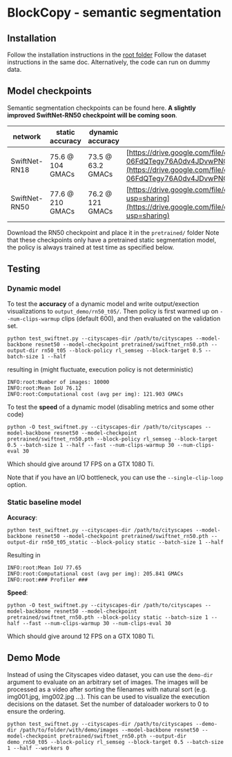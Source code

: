 # BlockCopy - semantic segmentation
## Installation
Follow the installation instructions in the [root folder](https://github.com/thomasverelst/blockcopy-video-processing-pytorch/README.md)
Follow the dataset instructions in the same doc. Alternatively, the code can run on dummy data.

## Model checkpoints
Semantic segmentation checkpoints can be found here.
**A slightly improved SwiftNet-RN50 checkpoint will be coming soon**.

| network       | static accuracy  | dynamic accuracy  | link                             |
|---------------|------------------|-------------------|----------------------------------|
| SwiftNet-RN18 | 75.6 @ 104 GMACs | 73.5 @ 63.2 GMACs | [https://drive.google.com/file/d/1-06FdQTegy76A0dv4JDvwPNOsJu6QCZw/view?usp=sharing](https://drive.google.com/file/d/1-06FdQTegy76A0dv4JDvwPNOsJu6QCZw/view?usp=sharing) |
| SwiftNet-RN50 | 77.6 @ 210 GMACs | 76.2 @ 121 GMACs | [https://drive.google.com/file/d/1FtiIEhD9tVMPcJwx41itGCEKU3cyyd0e/view?usp=sharing](https://drive.google.com/file/d/1FtiIEhD9tVMPcJwx41itGCEKU3cyyd0e/view?usp=sharing) |

Download the RN50 checkpoint and place it in the `pretrained/` folder
Note that these checkpoints only have a pretrained static segmentation model, the policy is always trained at test time as specified below.



## Testing

### Dynamic model

To test the **accuracy** of a dynamic model and write output/exection visualizations to `output_demo/rn50_t05/`. Then policy is first warmed up on `--num-clips-warmup` clips (default 600), and then evaluated on the validation set.

    python test_swiftnet.py --cityscapes-dir /path/to/cityscapes --model-backbone resnet50 --model-checkpoint pretrained/swiftnet_rn50.pth --output-dir rn50_t05 --block-policy rl_semseg --block-target 0.5 --batch-size 1 --half 

resulting in (might fluctuate, execution policy is not deterministic)

    INFO:root:Number of images: 10000
    INFO:root:Mean IoU 76.12
    INFO:root:Computational cost (avg per img): 121.903 GMACs

To test the **speed** of a dynamic model (disabling metrics and some other code)

    python -O test_swiftnet.py --cityscapes-dir /path/to/cityscapes --model-backbone resnet50 --model-checkpoint pretrained/swiftnet_rn50.pth --block-policy rl_semseg --block-target 0.5 --batch-size 1 --half --fast --num-clips-warmup 30 --num-clips-eval 30

Which should give around 17 FPS on a GTX 1080 Ti.

Note that if you have an I/O bottleneck, you can use the `--single-clip-loop` option.

### Static baseline model

**Accuracy**:

    python test_swiftnet.py --cityscapes-dir /path/to/cityscapes --model-backbone resnet50 --model-checkpoint pretrained/swiftnet_rn50.pth --output-dir rn50_t05_static --block-policy static --batch-size 1 --half 

Resulting in 

    INFO:root:Mean IoU 77.65
    INFO:root:Computational cost (avg per img): 205.841 GMACs
    INFO:root:### Profiler ###

**Speed**:

    python -O test_swiftnet.py --cityscapes-dir /path/to/cityscapes --model-backbone resnet50 --model-checkpoint pretrained/swiftnet_rn50.pth --block-policy static --batch-size 1 --half --fast --num-clips-warmup 30 --num-clips-eval 30

Which should give around 12 FPS on a GTX 1080 Ti.

## Demo Mode

Instead of using the Cityscapes video dataset, you can use the `demo-dir` argument to evaluate on an arbitrary set of images. The images will be processed as a video after sorting the filenames with natural sort (e.g. img001.jpg, img002.jpg ...). This can be used to visualize the execution decisions on the dataset. Set the number of dataloader workers to 0 to ensure the ordering. 

    python test_swiftnet.py --cityscapes-dir /path/to/cityscapes --demo-dir /path/to/folder/with/demo/images --model-backbone resnet50 --model-checkpoint pretrained/swiftnet_rn50.pth --output-dir demo_rn50_t05 --block-policy rl_semseg --block-target 0.5 --batch-size 1 --half --workers 0
